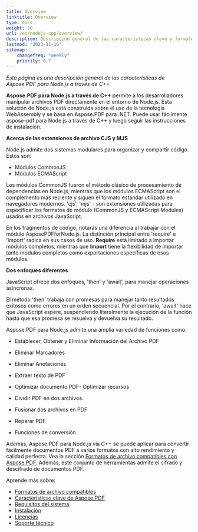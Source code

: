```yaml
---
title: Overview
linktitle: Overview
type: docs
weight: 20
url: /es/nodejs-cpp/overview/
description: Descripción general de las características clave y formatos compatibles de Aspose.PDF para Node.js a través de C++, manual de instalación y licenciamiento.
lastmod: "2023-11-16"
sitemap:
    changefreq: "weekly"
    priority: 0.7
---
```


_Esta página es una descripción general de las características de Aspose.PDF para Node.js a través de C++._

**Aspose.PDF para Node.js a través de C++** permite a los desarrolladores manipular archivos PDF directamente en el entorno de Node.js. Esta solución de Node.js está construida sobre el uso de la tecnología WebAssembly y se basa en Aspose.PDF para .NET. Puede usar fácilmente aspose-pdf para Node.js a través de C++ y luego seguir las instrucciones de instalación.

**Acerca de las extensiones de archivo CJS y MJS**

Node.js admite dos sistemas modulares para organizar y compartir código. Estos son:

- Módulos CommonJS
- Módulos ECMAScript

Los módulos CommonJS fueron el método clásico de procesamiento de dependencias en Node.js, mientras que los módulos ECMAScript son el complemento más reciente y siguen el formato estándar utilizado en navegadores modernos.
 'cjs', 'mjs' - son extensiones utilizadas para especificar los formatos de módulo (CommonJS y ECMAScript Modules) usados en archivos JavaScript.

En los fragmentos de código, notarás una diferencia al trabajar con el módulo AsposePDFforNode.js. La distinción principal entre 'require' e 'import' radica en sus casos de uso. **Require** está limitado a importar módulos completos, mientras que **Import** tiene la flexibilidad de importar tanto módulos completos como exportaciones específicas de esos módulos.

**Dos enfoques diferentes**

JavaScript ofrece dos enfoques, 'then' y 'await', para manejar operaciones asíncronas.

El método 'then' trabaja con promesas para manejar tanto resultados exitosos como errores en un orden secuencial. Por el contrario, 'await' hace que JavaScript espere, suspendiendo literalmente la ejecución de la función hasta que esa promesa se resuelva y devuelva su resultado.

Aspose.PDF para Node.js admite una amplia variedad de funciones como:

- Establecer, Obtener y Eliminar Información del Archivo PDF
- Eliminar Marcadores
- Eliminar Anotaciones
- Extraer texto de PDF

- Optimizar documento PDF- Optimizar recursos
- Dividir PDF en dos archivos.
- Fusionar dos archivos en PDF
- Reparar PDF
- Funciones de conversión

Además, Aspose.PDF para Node.js vía C++ se puede aplicar para convertir fácilmente documentos PDF a varios formatos con alto rendimiento y calidad perfecta. Vea la sección [Formatos de archivo compatibles con Aspose.PDF](https://docs.aspose.com/pdf/nodejs-cpp/supported-file-formats/). Además, este conjunto de herramientas admite el cifrado y descifrado de documentos PDF.

Aprende más sobre:

- [Formatos de archivo compatibles](/pdf/es/nodejs-cpp/supported-file-formats/)
- [Características clave de Aspose.PDF](/pdf/es/nodejs-cpp/key-features/)
- [Requisitos del sistema](/pdf/es/nodejs-cpp/system-requirements/)
- [Instalación](/pdf/es/nodejs-cpp/installation/)
- [Licencias](/pdf/es/nodejs-cpp/licensing/)
- [Soporte técnico](/pdf/es/nodejs-cpp/technical-support/)